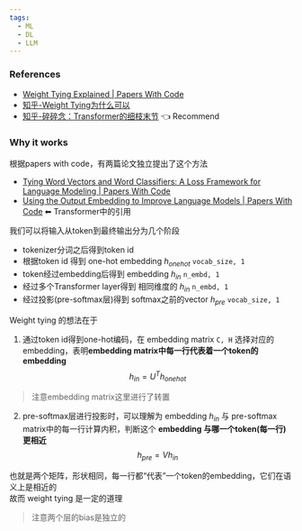```yaml
---
tags:
  - ML
  - DL
  - LLM
---
```


### References
- [Weight Tying Explained \| Papers With Code](https://paperswithcode.com/method/weight-tying)
- [知乎-Weight Tying为什么可以](https://zhuanlan.zhihu.com/p/623525701)
- [知乎-碎碎念：Transformer的细枝末节](https://zhuanlan.zhihu.com/p/60821628) 👈 Recommend  

### Why it works

根据papers with code，有两篇论文独立提出了这个方法   
- [Tying Word Vectors and Word Classifiers: A Loss Framework for Language Modeling \| Papers With Code](https://paperswithcode.com/paper/tying-word-vectors-and-word-classifiers-a)  
- [Using the Output Embedding to Improve Language Models \| Papers With Code](https://paperswithcode.com/paper/using-the-output-embedding-to-improve) ⬅ Transformer中的引用   

我们可以将输入从token到最终输出分为几个阶段   
- tokenizer分词之后得到token id   
- 根据token id 得到 one-hot embedding $h_{onehot}$  `vocab_size, 1`   
- token经过embedding后得到 embedding $h_{in}$  `n_embd, 1`    
- 经过多个Transformer layer得到 相同维度的 $h_{in}$   `n_embd, 1`    
- 经过投影(pre-softmax层)得到  softmax之前的vector $h_{pre}$  `vocab_size, 1`   

Weight tying 的想法在于   
1. 通过token id得到one-hot编码，在 embedding matrix `C, H` 选择对应的embedding，表明**embedding matrix中每一行代表着一个token的embedding**   
$$
h_{in} = U^Th_{onehot}
$$

> 注意embedding matrix这里进行了转置

2. pre-softmax层进行投影时，可以理解为 embedding $h_{in}$ 与 pre-softmax matrix中的每一行计算内积，判断这个 **embedding 与哪一个token(每一行)更相近**
$$
h_{pre} = Vh_{in}
$$

也就是两个矩阵，形状相同，每一行都“代表”一个token的embedding，它们在语义上是相近的   
故而 weight tying 是一定的道理   

> 注意两个层的bias是独立的





